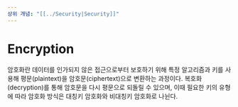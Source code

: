 ```yaml
---
상위 개념: "[[../Security|Security]]"
---
```

# Encryption
암호화란 데이터를 인가되지 않은 접근으로부터 보호하기 위해 특정 알고리즘과 키를 사용해 평문(plaintext)을 암호문(ciphertext)으로 변환하는 과정이다. 복호화(decryption)를 통해 암호문을 다시 평문으로 되돌릴 수 있으며, 이때 필요한 키의 유형에 따라 암호화 방식은 대칭키 암호화와 비대칭키 암호화로 나뉜다.



